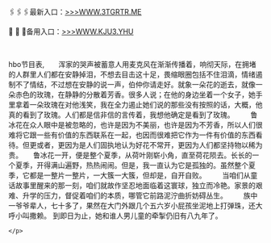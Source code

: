 <p>
	🖇🖇🖇最新入口：<a href="http://www.baidu.com/link?url=6MA2SWnO3Raqke39an_0PUxosM6ZrUGzi1BN9tNnlPW&wd">>>>WWW.3TGRTR.ME</a> 
	<p>
		🧛 🧛 🧛备用入口：<a href="http://www.baidu.com/link?url=6MA2SWnO3Raqke39an_0PUxosM6ZrUGzi1BN9tNnlPW&wd">>>>WWW.KJU3.YHU</a> 
	</p>
	<p>
		<br />
	</p>
	<p>
		hbo节目表,　　浑家的哭声被蓄意人用麦克风在渐渐传播着，响彻天际，在拥堵的人群里人们都在安静掉泪，不想去目击这十足，畏缩眼圈包括不住泪滴，情绪遏制不了情结，不过想在安静的说一声，伯仲你请走好。就象一朵花的逝去，就像一朵赤色的玫瑰，在静静的分散着芳香。很多人说；在他的身边坐着一个女子，她手里拿着一朵玫瑰在对他浅笑，我在全力遏止她们说的那些没有按照的话，大概，他真的看到了玫瑰。人们都是信非信的言传着，我想他确定是看到了玫瑰。
　　鲁冰花在众人眼中是被忽略的，也许是因为不美丽，也许是因为不芳香，所以人们很难将它跟一些有价值的东西联系在一起，也因而很难把它作为一件有价值的东西看待。但更或者，更因为是人们固执地认为好花不常开，更因为人们都坚持物以稀为贵。　　鲁冰花一开，便是整个夏季，从荷叶刚崭小角，直至荷花陨去。长长的一个夏季，开得满山遍野，热热闹闹。但是，我一直认为它是孤独的。虽然整个夏季，它都是一整片一整片，一大簇一大簇，但却是，自开自败。
　　当咱们从童话故事里醒来的那一刻，咱们就故作坚忍地面临着这寰球，独立而冷艳。家景的艰难、升学的压力，督促着咱们的本质，哪管它前路泥泞曲折妨碍丛生。
　　族中一爷爷辈人，七十多了，果然在大门外跟几个五六岁小屁孩坐泥地上打弹珠，还大呼小叫撒赖。
到即日为止，她和谁人男儿童的牵掣仍旧有八九年了。

	</p>
